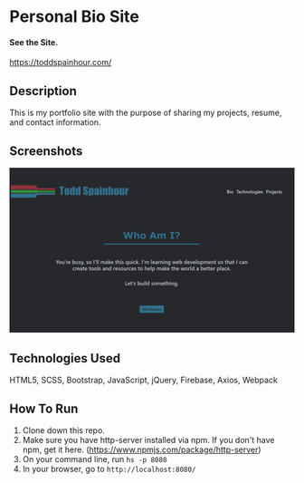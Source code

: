 # Personal Bio Site 

#### See the Site.
https://toddspainhour.com/

## Description 
This is my portfolio site with the purpose of sharing my projects, resume, and contact information. 

## Screenshots
![Project Screenshot](./screenshots/bio-site-screenshot-v4.png)

## Technologies Used
HTML5, SCSS, Bootstrap, JavaScript, jQuery, Firebase, Axios, Webpack 
## How To Run
1. Clone down this repo.
1. Make sure you have http-server installed via npm. If you don't have npm, get it here. (https://www.npmjs.com/package/http-server) 
1. On your command line, run `hs -p 8080`
1. In your browser, go to `http://localhost:8080/`
